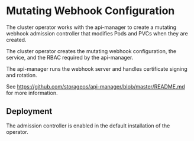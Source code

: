 # Mutating Webhook Configuration

The cluster operator works with the api-manager to create a mutating webhook
admission controller that modifies Pods and PVCs when they are created.  

The cluster operator creates the mutating webhook configuration, the service,
and the RBAC required by the api-manager.

The api-manager runs the webhook server and handles certificate signing and
rotation.  

See https://github.com/storageos/api-manager/blob/master/README.md for more
information.

## Deployment

The admission controller is enabled in the default installation of the operator.
